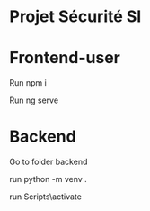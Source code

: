 # Projet Sécurité SI

# Frontend-user

Run     npm i

Run     ng serve 


# Backend

Go to folder backend

run python -m venv .

run Scripts\activate 




